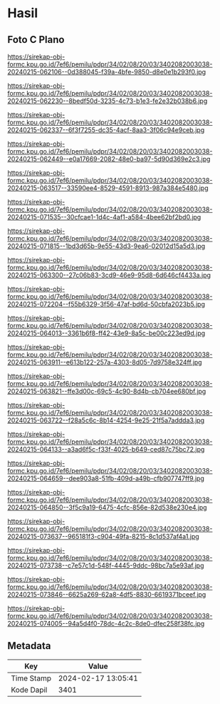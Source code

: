# Hasil

## Foto C Plano

https://sirekap-obj-formc.kpu.go.id/7ef6/pemilu/pdpr/34/02/08/20/03/3402082003038-20240215-062106--0d388045-f39a-4bfe-9850-d8e0e1b293f0.jpg

https://sirekap-obj-formc.kpu.go.id/7ef6/pemilu/pdpr/34/02/08/20/03/3402082003038-20240215-062230--8bedf50d-3235-4c73-b1e3-fe2e32b038b6.jpg

https://sirekap-obj-formc.kpu.go.id/7ef6/pemilu/pdpr/34/02/08/20/03/3402082003038-20240215-062337--6f3f7255-dc35-4acf-8aa3-3f06c94e9ceb.jpg

https://sirekap-obj-formc.kpu.go.id/7ef6/pemilu/pdpr/34/02/08/20/03/3402082003038-20240215-062449--e0a17669-2082-48e0-ba97-5d90d369e2c3.jpg

https://sirekap-obj-formc.kpu.go.id/7ef6/pemilu/pdpr/34/02/08/20/03/3402082003038-20240215-063517--33590ee4-8529-4591-8913-987a384e5480.jpg

https://sirekap-obj-formc.kpu.go.id/7ef6/pemilu/pdpr/34/02/08/20/03/3402082003038-20240215-071535--30cfcae1-1d4c-4af1-a584-4bee62bf2bd0.jpg

https://sirekap-obj-formc.kpu.go.id/7ef6/pemilu/pdpr/34/02/08/20/03/3402082003038-20240215-071815--1bd3d65b-9e55-43d3-9ea6-02012d15a5d3.jpg

https://sirekap-obj-formc.kpu.go.id/7ef6/pemilu/pdpr/34/02/08/20/03/3402082003038-20240215-063300--27c06b83-3cd9-46e9-95d8-6d646cf4433a.jpg

https://sirekap-obj-formc.kpu.go.id/7ef6/pemilu/pdpr/34/02/08/20/03/3402082003038-20240215-072204--f55b6329-3f56-47af-bd6d-50cbfa2023b5.jpg

https://sirekap-obj-formc.kpu.go.id/7ef6/pemilu/pdpr/34/02/08/20/03/3402082003038-20240215-064013--3361b6f8-ff42-43e9-8a5c-be00c223ed9d.jpg

https://sirekap-obj-formc.kpu.go.id/7ef6/pemilu/pdpr/34/02/08/20/03/3402082003038-20240215-063911--e613b122-257a-4303-8d05-7d9758e324ff.jpg

https://sirekap-obj-formc.kpu.go.id/7ef6/pemilu/pdpr/34/02/08/20/03/3402082003038-20240215-063821--ffe3d00c-69c5-4c90-8d4b-cb704ee680bf.jpg

https://sirekap-obj-formc.kpu.go.id/7ef6/pemilu/pdpr/34/02/08/20/03/3402082003038-20240215-063722--f28a5c6c-8b14-4254-9e25-21f5a7addda3.jpg

https://sirekap-obj-formc.kpu.go.id/7ef6/pemilu/pdpr/34/02/08/20/03/3402082003038-20240215-064133--a3ad6f5c-f33f-4025-b649-ced87c75bc72.jpg

https://sirekap-obj-formc.kpu.go.id/7ef6/pemilu/pdpr/34/02/08/20/03/3402082003038-20240215-064659--dee903a8-51fb-409d-a49b-cfb907747ff9.jpg

https://sirekap-obj-formc.kpu.go.id/7ef6/pemilu/pdpr/34/02/08/20/03/3402082003038-20240215-064850--3f5c9a19-6475-4cfc-856e-82d538e230e4.jpg

https://sirekap-obj-formc.kpu.go.id/7ef6/pemilu/pdpr/34/02/08/20/03/3402082003038-20240215-073637--965181f3-c904-49fa-8215-8c1d537af4a1.jpg

https://sirekap-obj-formc.kpu.go.id/7ef6/pemilu/pdpr/34/02/08/20/03/3402082003038-20240215-073738--c7e57c1d-548f-4445-9ddc-98bc7a5e93af.jpg

https://sirekap-obj-formc.kpu.go.id/7ef6/pemilu/pdpr/34/02/08/20/03/3402082003038-20240215-073846--6625a269-62a8-4df5-8830-6619371bceef.jpg

https://sirekap-obj-formc.kpu.go.id/7ef6/pemilu/pdpr/34/02/08/20/03/3402082003038-20240215-074005--94a5d4f0-78dc-4c2c-8de0-dfec258f38fc.jpg


## Metadata

| Key        | Value               |
| ---------- | ------------------- |
| Time Stamp | 2024-02-17 13:05:41 |
| Kode Dapil | 3401                |



